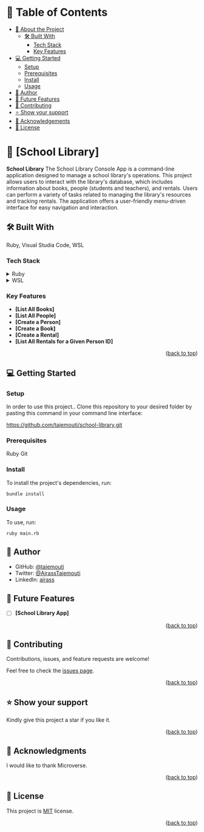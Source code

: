 <a name="readme-top"></a>

# 📗 Table of Contents

- [📖 About the Project](#about-project)
  - [🛠 Built With](#built-with)
    - [Tech Stack](#tech-stack)
    - [Key Features](#key-features)
- [💻 Getting Started](#getting-started)
  - [Setup](#setup)
  - [Prerequisites](#prerequisites)
  - [Install](#install)
  - [Usage](#usage)
- [👥 Author](#author)
- [🔭 Future Features](#future-features)
- [🤝 Contributing](#contributing)
- [⭐️ Show your support](#support)
- [🙏 Acknowledgements](#acknowledgements)
- [📝 License](#license)

# 📖 [School Library] <a name="about-project"></a>

**School Library** The School Library Console App is a command-line application designed to manage a school library's operations. This project allows users to interact with the library's database, which includes information about books, people (students and teachers), and rentals. Users can perform a variety of tasks related to managing the library's resources and tracking rentals. The application offers a user-friendly menu-driven interface for easy navigation and interaction.

## 🛠 Built With <a name="built-with"></a>
Ruby, Visual Studia Code, WSL

### Tech Stack <a name="tech-stack"></a>

<details>
  <summary>Ruby</summary>
</details>

<details>
  <summary>WSL</summary>
</details>

### Key Features <a name="key-features"></a>

- **[List All Books]**
- **[List All People]**
- **[Create a Person]**
- **[Create a Book]**
- **[Create a Rental]**
- **[List All Rentals for a Given Person ID]**

<p align="right">(<a href="#readme-top">back to top</a>)</p>

## 💻 Getting Started <a name="getting-started"></a>

### Setup <a name="setup"></a>

In order to use this project.. Clone this repository to your desired folder by pasting this command in your command line interface:

  https://github.com/tajemouti/school-library.git

### Prerequisites <a name="prerequisites"></a>

  Ruby
  Git

### Install <a name="install"></a>

To install the project's dependencies, run:

```
bundle install
```

### Usage <a name="usage"></a>

To use, run:

```
ruby main.rb
```
## 👥 Author <a name="author"></a>

- GitHub: [@tajemouti](https://github.com/tajemouti)
- Twitter: [@AjrassTajemouti](https://twitter.com/AjrassTajemouti)
- LinkedIn: [ajrass](https://linkedin.com/in/ajrass)


## 🔭 Future Features <a name="future-features"></a>

- [ ] **[School Library App]**

<p align="right">(<a href="#readme-top">back to top</a>)</p>

## 🤝 Contributing <a name="contributing"></a>

Contributions, issues, and feature requests are welcome!

Feel free to check the [issues page](../../issues/).

<p align="right">(<a href="#readme-top">back to top</a>)</p>

## ⭐️ Show your support <a name="support"></a>

Kindly give this project a star if you like it.

<p align="right">(<a href="#readme-top">back to top</a>)</p>

## 🙏 Acknowledgments <a name="acknowledgements"></a>

I would like to thank Microverse.

<p align="right">(<a href="#readme-top">back to top</a>)</p>

## 📝 License <a name="license"></a>

This project is [MIT](/LICENSE) license.

<p align="right">(<a href="#readme-top">back to top</a>)</p>
